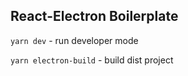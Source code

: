 ## React-Electron Boilerplate

`yarn dev` - run developer mode

`yarn electron-build` - build dist project
